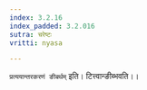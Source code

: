 ```yaml
---
index: 3.2.16
index_padded: 3.2.016
sutra: चरेष्टः
vritti: nyasa

---
```

`प्रत्ययान्तरकरणं ङीबर्थम्` इति। टित्त्वान्ङीब्भवति।।